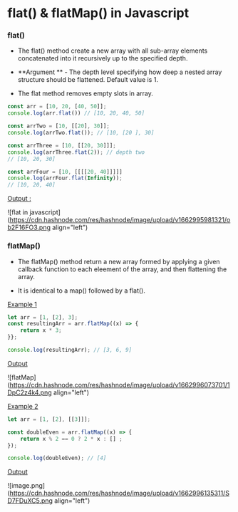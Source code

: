 # flat() & flatMap() in Javascript

### flat()

- The flat() method create a new array with all sub-array elements concatenated into it recursively up to the specified depth. 

- **Argument ** - The depth level specifying how deep a nested array structure should be flattened. Default value is 1. 

- The flat method removes empty slots in array. 

```javascript
const arr = [10, 20, [40, 50]];
console.log(arr.flat()) // [10, 20, 40, 50]

const arrTwo = [10, [[20], 30]];
console.log(arrTwo.flat()); // [10, [20 ], 30]

const arrThree = [10, [[20, 30]]];
console.log(arrThree.flat(2)); // depth two
// [10, 20, 30]

const arrFour = [10, [[[[20, 40]]]]]
console.log(arrFour.flat(Infinity));
// [10, 20, 40]
```

<u> Output :</u>


![flat in javascript](https://cdn.hashnode.com/res/hashnode/image/upload/v1662995981321/ob2F16FO3.png align="left")


### flatMap()

- The flatMap() method return a new array formed by applying a given callback function to each eleement of the array, and then flattening the array. 

- It is identical to a map() followed by a flat(). 

<u> Example 1</u>

```javascript
let arr = [1, [2], 3];
const resultingArr = arr.flatMap((x) => {
    return x * 3;
}};

console.log(resultingArr); // [3, 6, 9]

```

<u>Output</u>

![flatMap](https://cdn.hashnode.com/res/hashnode/image/upload/v1662996073701/1DpC2z4k4.png align="left")


<u>Example 2</u>

```javascript
let arr = [1, [2], [[3]]];

const doubleEven = arr.flatMap((x) => {
    return x % 2 == 0 ? 2 * x : [] ;
});

console.log(doubleEven); // [4]
```

<u>Output</u>


![image.png](https://cdn.hashnode.com/res/hashnode/image/upload/v1662996135311/SD7FDuXC5.png align="left")
